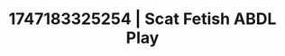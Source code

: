 ---
categories:
- Cinematic erotica
- Face sitting
- Ethereal kink
- Pillow talk
- Creative kink
image: /assets/images/1747183325254.webp
layout: post
seo:
  description: Featured content with high-quality Scat Fetish, ABDL Play. HD images
    available.
  keywords: Scat Fetish, ABDL Play
  og_image: /assets/images/1747183325254.webp
  schema_type: VisualArtwork
tags:
- '#1747183325254'
- ABDL Play
- Scat Fetish
title: 1747183325254 | Scat Fetish ABDL Play
---